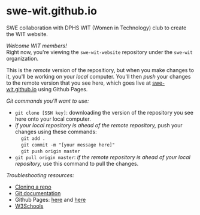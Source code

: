 # swe-wit.github.io
SWE collaboration with DPHS WIT (Women in Technology) club to create the WIT website.

*Welcome WIT members!*<br>
Right now, you're viewing the `swe-wit-website` repository under the `swe-wit` organization. 

This is the *remote* version of the repositiory, but when you make changes to it, you'll be working on your *local* computer. You'll then *push* your changes to the remote version that you see here, which goes live at [swe-wit.github.io](http://swe-wit.github.io) using Github Pages.<br>

*Git commands you'll want to use:*<br>
* `git clone [SSH key]`: downloading the version of the repository you see here onto your local computer.<br>
* *if your local repository is ahead of the remote repository,* push your changes using these commands:<br>
 &nbsp;&nbsp;&nbsp;  `git add .`<br>
 &nbsp;&nbsp;&nbsp;  `git commit -m "[your message here]"`<br>
 &nbsp;&nbsp;&nbsp;  `git push origin master`<br>
* `git pull origin master`: *if the remote repository is ahead of your local repository,* use this command to pull the changes.<br>

*Troubleshooting resources:*<br>
* [Cloning a repo](https://help.github.com/en/articles/cloning-a-repository)<br>
* [Git documentation](https://git-scm.com/docs) <br>
* Github Pages: [here](https://pages.github.com/) and [here](https://help.github.com/en/articles/about-github-pages)
* [W3Schools](https://www.w3schools.com/)
